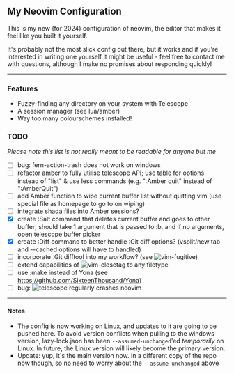 ## My Neovim Configuration

This is my new (for 2024) configuration of neovim, the editor that makes it 
feel like you built it yourself.

It's probably not the most slick config out there, but it works and if you're
interested in writing one yourself it might be useful - feel free to contact
me with questions, although I make no promises about responding quickly!

---

### Features
- Fuzzy-finding any directory on your system with Telescope
- A session manager (see lua/amber)
- Way too many colourschemes installed!

### TODO
*Please note this list is not really meant to be readable for anyone but me*
- [ ] bug: fern-action-trash does not work on windows
- [ ] refactor amber to fully utilise telescope API; use table for options 
  instead of "list" & use less commands (e.g. ":Amber quit" instead of 
  ":AmberQuit")
- [ ] add Amber function to wipe current buffer list without quitting vim 
  (use special file as homepage to go to on wiping)
- [ ] integrate shada files into Amber sessions?
- [x] create :Salt command that deletes current buffer and goes to other  
  buffer; should take 1 argument that is passed to :b, and if no arguments, 
  open telescope buffer picker
- [x] create :Diff command to better handle :Git diff options?
    (vsplit/new tab and --cached options will have to handled)
- [ ] incorporate :Git difftool into my workflow? (see 
  ![vim-fugitive](https://github.com/tpope/vim-fugitive))
- [ ] extend capabilities of 
  ![vim-closetag](https://github.com/alvan/vim-closetag) to any filetype
- [ ] use :make instead of Yona (see 
  <https://github.com/SixteenThousand/Yona>)
- [ ] bug: ![telescope](https://github.com/nvim-telescope/telescope.nvim) 
  regularly crashes neovim

---

#### Notes
- The config is now working on Linux, and updates to it are going to be 
  pushed here. To avoid version conflicts when pulling to the windows 
  version, lazy-lock.json has been `--assumed-unchanged`'ed *temporarily* on 
  Linux.
  In future, the Linux version will likely become the primary version.
- Update: yup, it's the main version now. In a different copy of the repo 
  now though, so no need to worry about the `--assume-unchanged` above

